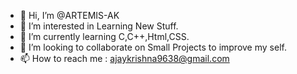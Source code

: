 - 👋 Hi, I’m @ARTEMIS-AK
- 👀 I’m interested in Learning New Stuff.
- 🌱 I’m currently learning C,C++,Html,CSS.
- 💞️ I’m looking to collaborate on Small Projects to improve my self.
- 📫 How to reach me : ajaykrishna9638@gmail.com

<!---
ARTEMIS-AK/ARTEMIS-AK is a ✨ special ✨ repository because its `README.md` (this file) appears on your GitHub profile.
You can click the Preview link to take a look at your changes.
--->
